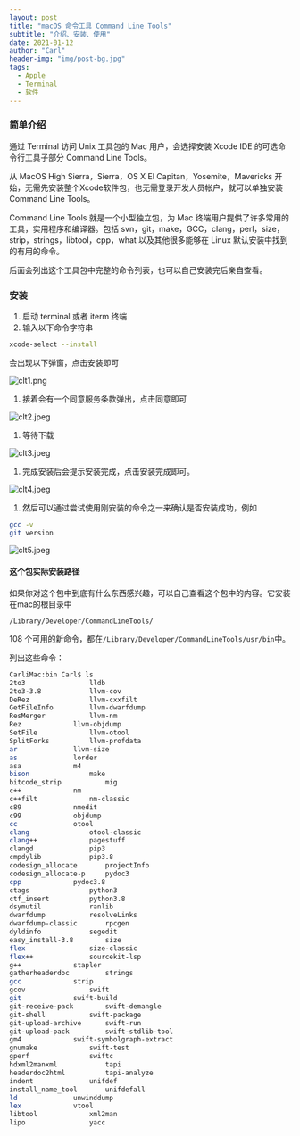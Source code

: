 ```yaml
---
layout: post
title: "macOS 命令工具 Command Line Tools"
subtitle: "介绍、安装、使用"
date: 2021-01-12
author: "Carl"
header-img: "img/post-bg.jpg"
tags: 
  - Apple
  - Terminal
  - 软件
---
```




### 简单介绍



通过 Terminal 访问 Unix 工具包的 Mac 用户，会选择安装 Xcode IDE 的可选命令行工具子部分 Command Line Tools。



从 MacOS High Sierra，Sierra，OS X El Capitan，Yosemite，Mavericks 开始，无需先安装整个Xcode软件包，也无需登录开发人员帐户，就可以单独安装Command Line Tools。



Command Line Tools 就是一个小型独立包，为 Mac 终端用户提供了许多常用的工具，实用程序和编译器。包括 svn，git，make，GCC，clang，perl，size，strip，strings，libtool，cpp，what 以及其他很多能够在 Linux 默认安装中找到的有用的命令。



后面会列出这个工具包中完整的命令列表，也可以自己安装完后亲自查看。



### 安装



1. 启动 terminal 或者 iterm 终端
2. 输入以下命令字符串

```bash
xcode-select --install
```

会出现以下弹窗，点击安装即可

![clt1.png](https://segmentfault.com/img/bVbmZJR)

1. 接着会有一个同意服务条款弹出，点击同意即可

![clt2.jpeg](https://segmentfault.com/img/bVbnSyZ)

1. 等待下载

![clt3.jpeg](https://segmentfault.com/img/bVbnSyY)

1. 完成安装后会提示安装完成，点击安装完成即可。

![clt4.jpeg](https://segmentfault.com/img/bVbnSyW)

1. 然后可以通过尝试使用刚安装的命令之一来确认是否安装成功，例如

```bash
gcc -v
git version
```

![clt5.jpeg](https://segmentfault.com/img/bVbnSyX)

#### 这个包实际安装路径

如果你对这个包中到底有什么东西感兴趣，可以自己查看这个包中的内容。它安装在mac的根目录中

```
/Library/Developer/CommandLineTools/
```



108 个可用的新命令，都在```/Library/Developer/CommandLineTools/usr/bin```中。

列出这些命令：

```bash
CarliMac:bin Carl$ ls
2to3				lldb
2to3-3.8			llvm-cov
DeRez				llvm-cxxfilt
GetFileInfo			llvm-dwarfdump
ResMerger			llvm-nm
Rez				llvm-objdump
SetFile				llvm-otool
SplitForks			llvm-profdata
ar				llvm-size
as				lorder
asa				m4
bison				make
bitcode_strip			mig
c++				nm
c++filt				nm-classic
c89				nmedit
c99				objdump
cc				otool
clang				otool-classic
clang++				pagestuff
clangd				pip3
cmpdylib			pip3.8
codesign_allocate		projectInfo
codesign_allocate-p		pydoc3
cpp				pydoc3.8
ctags				python3
ctf_insert			python3.8
dsymutil			ranlib
dwarfdump			resolveLinks
dwarfdump-classic		rpcgen
dyldinfo			segedit
easy_install-3.8		size
flex				size-classic
flex++				sourcekit-lsp
g++				stapler
gatherheaderdoc			strings
gcc				strip
gcov				swift
git				swift-build
git-receive-pack		swift-demangle
git-shell			swift-package
git-upload-archive		swift-run
git-upload-pack			swift-stdlib-tool
gm4				swift-symbolgraph-extract
gnumake				swift-test
gperf				swiftc
hdxml2manxml			tapi
headerdoc2html			tapi-analyze
indent				unifdef
install_name_tool		unifdefall
ld				unwinddump
lex				vtool
libtool				xml2man
lipo				yacc
```





